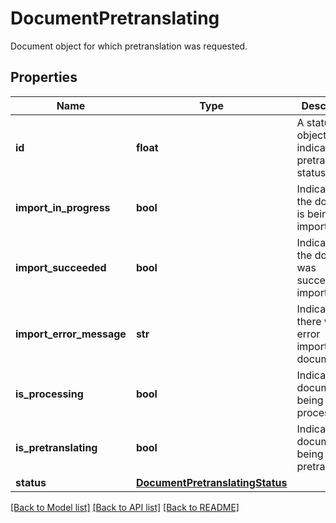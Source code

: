 # DocumentPretranslating

Document object for which pretranslation was requested. 
## Properties
Name | Type | Description | Notes
------------ | ------------- | ------------- | -------------
**id** | **float** | A status object indicating the pretranslation status. | [optional] 
**import_in_progress** | **bool** | Indicates that the document is being imported. | [optional] 
**import_succeeded** | **bool** | Indicates that the document was successfully imported. | [optional] 
**import_error_message** | **str** | Indicates there was an error importing the document. | [optional] 
**is_processing** | **bool** | Indicates the document is being processed. | [optional] 
**is_pretranslating** | **bool** | Indicates the document is being pretranslated. | [optional] 
**status** | [**DocumentPretranslatingStatus**](DocumentPretranslatingStatus.md) |  | [optional] 

[[Back to Model list]](../README.md#documentation-for-models) [[Back to API list]](../README.md#documentation-for-api-endpoints) [[Back to README]](../README.md)


